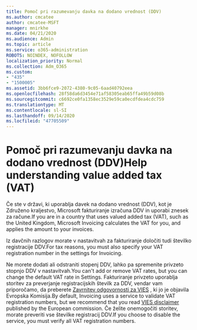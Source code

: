 ```yaml
---
title: Pomoč pri razumevanju davka na dodano vrednost (DDV)
ms.author: cmcatee
author: cmcatee-MSFT
manager: mnirkhe
ms.date: 04/21/2020
ms.audience: Admin
ms.topic: article
ms.service: o365-administration
ROBOTS: NOINDEX, NOFOLLOW
localization_priority: Normal
ms.collection: Adm_O365
ms.custom:
- "435"
- "1500005"
ms.assetid: 3bb6fce9-2072-4380-9c05-6aad40792eea
ms.openlocfilehash: 28f58da6d3454e71af58305eab65ffa49b59d08b
ms.sourcegitcommit: c6692ce0fa1358ec3529e59ca0ecdfdea4cdc759
ms.translationtype: MT
ms.contentlocale: sl-SI
ms.lasthandoff: 09/14/2020
ms.locfileid: "47705509"
---
```

# <a name="help-understanding-value-added-tax-vat"></a><span data-ttu-id="07a75-102">Pomoč pri razumevanju davka na dodano vrednost (DDV)</span><span class="sxs-lookup"><span data-stu-id="07a75-102">Help understanding value added tax (VAT)</span></span>

<span data-ttu-id="07a75-103">Če ste v državi, ki uporablja davek na dodano vrednost (DDV), kot je Združeno kraljestvo, Microsoft fakturiranje izračuna DDV in uporabi znesek za račune.</span><span class="sxs-lookup"><span data-stu-id="07a75-103">If you are in a country that uses valued added tax (VAT), such as the United Kingdom, Microsoft Invoicing calculates the VAT for you, and applies the amount to your invoices.</span></span>
  
<span data-ttu-id="07a75-104">Iz davčnih razlogov morate v nastavitvah za fakturiranje določiti tudi številko registracije DDV.</span><span class="sxs-lookup"><span data-stu-id="07a75-104">For tax reasons, you must also specify your VAT registration number in the settings for Invoicing.</span></span>
  
<span data-ttu-id="07a75-105">Ne morete dodati ali odstraniti stopenj DDV, lahko pa spremenite privzeto stopnjo DDV v nastavitvah.</span><span class="sxs-lookup"><span data-stu-id="07a75-105">You can't add or remove VAT rates, but you can change the default VAT rate in Settings.</span></span> <span data-ttu-id="07a75-106">Fakturiranje privzeto uporablja storitev za preverjanje registracijskih številk za DDV, vendar vam priporočamo, da preberete [Zavrnitev odgovornosti za VIES](https://go.microsoft.com/fwlink/?LinkID=841741) , ki jo je objavila Evropska Komisija.</span><span class="sxs-lookup"><span data-stu-id="07a75-106">By default, Invoicing uses a service to validate VAT registration numbers, but we recommend that you read [VIES disclaimer](https://go.microsoft.com/fwlink/?LinkID=841741) published by the European commission.</span></span> <span data-ttu-id="07a75-107">Če želite onemogočiti storitev, morate preveriti vse številke registracij DDV.</span><span class="sxs-lookup"><span data-stu-id="07a75-107">If you choose to disable the service, you must verify all VAT registration numbers.</span></span>